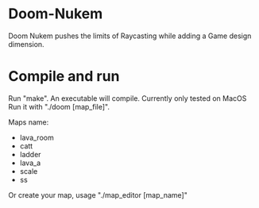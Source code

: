 # Doom-Nukem
Doom Nukem pushes the limits of Raycasting while adding a Game design dimension.

# Compile and run
Run "make". An executable will compile. Currently only tested on MacOS Run it with "./doom [map_file]".

Maps name:
- lava_room
- catt
- ladder
- lava_a
- scale
- ss

Or create your map, usage "./map_editor [map_name]"
